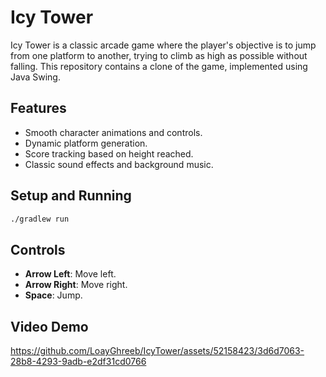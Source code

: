 # Icy Tower
Icy Tower is a classic arcade game where the player's objective is to jump from one platform to another, trying to climb as high as possible without falling. This repository contains a clone of the game, implemented using Java Swing.


## Features

- Smooth character animations and controls.
- Dynamic platform generation.
- Score tracking based on height reached.
- Classic sound effects and background music.

## Setup and Running

```bash
./gradlew run
```

## Controls

- **Arrow Left**: Move left.
- **Arrow Right**: Move right.
- **Space**: Jump.

## Video Demo 

https://github.com/LoayGhreeb/IcyTower/assets/52158423/3d6d7063-28b8-4293-9adb-e2df31cd0766
